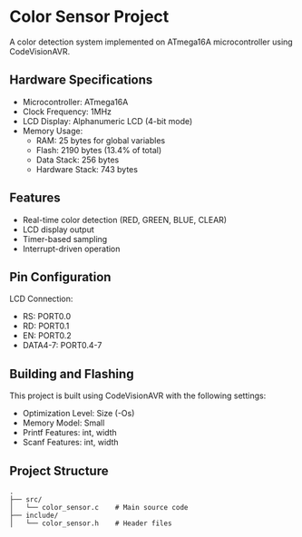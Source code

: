 # Color Sensor Project

A color detection system implemented on ATmega16A microcontroller using CodeVisionAVR.

## Hardware Specifications

- Microcontroller: ATmega16A
- Clock Frequency: 1MHz
- LCD Display: Alphanumeric LCD (4-bit mode)
- Memory Usage:
  - RAM: 25 bytes for global variables
  - Flash: 2190 bytes (13.4% of total)
  - Data Stack: 256 bytes
  - Hardware Stack: 743 bytes

## Features

- Real-time color detection (RED, GREEN, BLUE, CLEAR)
- LCD display output
- Timer-based sampling
- Interrupt-driven operation

## Pin Configuration

LCD Connection:
- RS: PORT0.0
- RD: PORT0.1
- EN: PORT0.2
- DATA4-7: PORT0.4-7

## Building and Flashing

This project is built using CodeVisionAVR with the following settings:
- Optimization Level: Size (-Os)
- Memory Model: Small
- Printf Features: int, width
- Scanf Features: int, width

## Project Structure

```
.
├── src/
│   └── color_sensor.c    # Main source code
├── include/
│   └── color_sensor.h    # Header files

```
